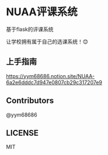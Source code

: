 # NUAA评课系统
基于flask的评课系统

让学校拥有属于自己的选课系统！:blush:

## 上手指南

https://yym68686.notion.site/NUAA-6a2e6dddc7d947e0807cb29c317207e9

## Contributors
@yym68686

## LICENSE
MIT
